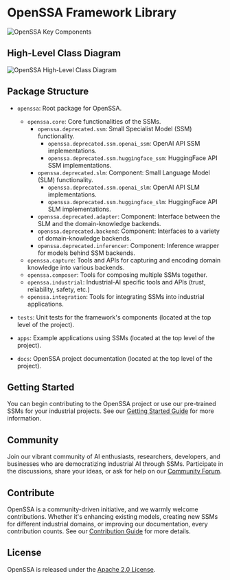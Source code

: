 # OpenSSA Framework Library

![OpenSSA Key Components](../docs/diagrams/ssm-key-components.drawio.png)

## High-Level Class Diagram

![OpenSSA High-Level Class Diagram](../docs/diagrams/ssm-class-diagram.drawio.png)

## Package Structure

- `openssa`: Root package for OpenSSA.
  - `openssa.core`: Core functionalities of the SSMs.
    - `openssa.deprecated.ssm`: Small Specialist Model (SSM) functionality.
      - `openssa.deprecated.ssm.openai_ssm`: OpenAI API SSM implementations.
      - `openssa.deprecated.ssm.huggingface_ssm`: HuggingFace API SSM implementations.
    - `openssa.deprecated.slm`: Component: Small Language Model (SLM) functionality.
      - `openssa.deprecated.ssm.openai_slm`: OpenAI API SLM implementations.
      - `openssa.deprecated.ssm.huggingface_slm`: HuggingFace API SLM implementations.
    - `openssa.deprecated.adapter`: Component: Interface between the SLM and the domain-knowledge backends.
    - `openssa.deprecated.backend`: Component: Interfaces to a variety of domain-knowledge backends.
    - `openssa.deprecated.inferencer`: Component: Inference wrapper for models behind SSM backends.
  - `openssa.capture`: Tools and APIs for capturing and encoding domain knowledge into various backends.
  - `openssa.composer`: Tools for composing multiple SSMs together.
  - `openssa.industrial`: Industrial-AI specific tools and APIs (trust, reliability, safety, etc.)
  - `openssa.integration`: Tools for integrating SSMs into industrial applications.

- `tests`: Unit tests for the framework's components (located at the top level of the project).

- `apps`: Example applications using SSMs (located at the top level of the project).

- `docs`: OpenSSA project documentation (located at the top level of the project).

## Getting Started

You can begin contributing to the OpenSSA project or use our pre-trained SSMs for your industrial projects. See our [Getting
Started Guide](link-to-guide) for more information.

## Community

Join our vibrant community of AI enthusiasts, researchers, developers, and businesses who are democratizing industrial AI
through SSMs. Participate in the discussions, share your ideas, or ask for help on our [Community Forum](link-to-forum).

## Contribute

OpenSSA is a community-driven initiative, and we warmly welcome contributions. Whether it's enhancing existing models,
creating new SSMs for different industrial domains, or improving our documentation, every contribution counts. See our
[Contribution Guide](../docs/CONTRIBUTING.md) for more details.

## License

OpenSSA is released under the [Apache 2.0 License](../LICENSE.md).
